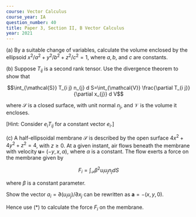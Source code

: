 ```yaml
---
course: Vector Calculus
course_year: IA
question_number: 40
title: Paper 3, Section II, B Vector Calculus
year: 2021
---
```




(a) By a suitable change of variables, calculate the volume enclosed by the ellipsoid $x^{2} / a^{2}+y^{2} / b^{2}+z^{2} / c^{2}=1$, where $a, b$, and $c$ are constants.

(b) Suppose $T_{i j}$ is a second rank tensor. Use the divergence theorem to show that

$$\int_{\mathcal{S}} T_{i j} n_{j} d S=\int_{\mathcal{V}} \frac{\partial T_{i j}}{\partial x_{j}} d V$$

where $\mathcal{S}$ is a closed surface, with unit normal $n_{j}$, and $\mathcal{V}$ is the volume it encloses.

[Hint: Consider $e_{i} T_{i j}$ for a constant vector $\left.e_{i} .\right]$

(c) A half-ellipsoidal membrane $\mathcal{S}$ is described by the open surface $4 x^{2}+4 y^{2}+z^{2}=4$, with $z \geqslant 0$. At a given instant, air flows beneath the membrane with velocity $\mathbf{u}=$ $(-y, x, \alpha)$, where $\alpha$ is a constant. The flow exerts a force on the membrane given by

$$F_{i}=\int_{\mathcal{S}} \beta^{2} u_{i} u_{j} n_{j} d S$$

where $\beta$ is a constant parameter.

Show the vector $a_{i}=\partial\left(u_{i} u_{j}\right) / \partial x_{j}$ can be rewritten as $\mathbf{a}=-(x, y, 0)$.

Hence use $(*)$ to calculate the force $F_{i}$ on the membrane.